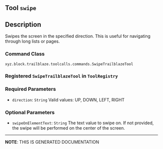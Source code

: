 ## Tool `swipe`

## Description
Swipes the screen in the specified direction. This is useful for navigating through long lists or pages.

### Command Class
`xyz.block.trailblaze.toolcalls.commands.SwipeTrailblazeTool`

### Registered `SwipeTrailblazeTool` in `ToolRegistry`
### Required Parameters
- `direction`: `String`
  Valid values: UP, DOWN, LEFT, RIGHT

### Optional Parameters
- `swipeOnElementText`: `String`
  The text value to swipe on. If not provided, the swipe will be performed on the center of the screen.



<hr/>

**NOTE**: THIS IS GENERATED DOCUMENTATION